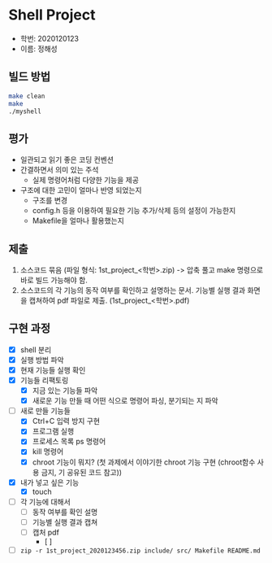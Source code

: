 # Shell Project

- 학번: 2020120123
- 이름: 정해성

## 빌드 방법

```bash
make clean
make
./myshell
```

## 평가

* 일관되고 읽기 좋은 코딩 컨벤션
* 간결하면서 의미 있는 주석
  * 실제 명령어처럼 다양한 기능을 제공
* 구조에 대한 고민이 얼마나 반영 되었는지
  * 구조를 변경
  * config.h 등을 이용하여 필요한 기능 추가/삭제 등의 설정이 가능한지
  * Makefile을 얼마나 활용했는지

## 제출

1. 소스코드 묶음 (파일 형식: 1st_project_<학번>.zip) -> 압축 풀고 make 명령으로 바로 빌드 가능해야 함.
2. 소스코드의 각 기능의 동작 여부를 확인하고 설명하는 문서. 기능별 실행 결과 화면을 캡쳐하여 pdf 파일로 제출. (1st_project_<학번>.pdf)

## 구현 과정

- [x] shell 분리
- [x] 실행 방법 파악
- [x] 현재 기능들 실행 확인
- [x] 기능들 리팩토링
  - [x] 지금 있는 기능들 파악
  - [x] 새로운 기능 만들 때 어떤 식으로 명령어 파싱, 분기되는 지 파악
- [ ] 새로 만들 기능들
  - [x] Ctrl+C 입력 방지 구현
  - [x] 프로그램 실행
  - [x] 프로세스 목록 ps 명령어
  - [x] kill 명령어
  - [x] chroot 기능이 뭐지? (첫 과제에서 이야기한 chroot 기능 구현 (chroot함수 사용 금지, 기 공유된 코드 참고))
- [x] 내가 넣고 싶은 기능
  - [x] touch

- [ ] 각 기능에 대해서
  - [ ] 동작 여부를 확인 설명
  - [ ] 기능별 실행 결과 캡쳐
  - [ ] 캡처 pdf
    - [ ] 
- [ ] `zip -r 1st_project_2020123456.zip include/ src/ Makefile README.md`